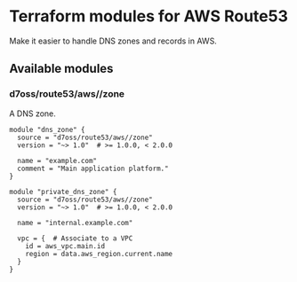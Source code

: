 # Terraform modules for AWS Route53

Make it easier to handle DNS zones and records in AWS.


## Available modules

### d7oss/route53/aws//zone

A DNS zone.

```hcl
module "dns_zone" {
  source = "d7oss/route53/aws//zone"
  version = "~> 1.0"  # >= 1.0.0, < 2.0.0

  name = "example.com"
  comment = "Main application platform."
}

module "private_dns_zone" {
  source = "d7oss/route53/aws//zone"
  version = "~> 1.0"  # >= 1.0.0, < 2.0.0

  name = "internal.example.com"

  vpc = {  # Associate to a VPC
    id = aws_vpc.main.id
    region = data.aws_region.current.name
  }
}
```
